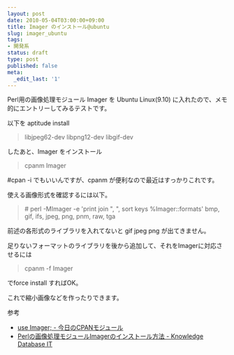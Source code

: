 ```yaml
---
layout: post
date: 2010-05-04T03:00:00+09:00
title: Imager のインストール@ubuntu
slug: imager_ubuntu
tags:
- 開発系
status: draft
type: post
published: false
meta:
  _edit_last: '1'
---
```

Perl用の画像処理モジュール Imager を Ubuntu Linux(9.10) に入れたので、メモ的にエントリーしてみるテストです。

以下を aptitude install

<blockquote>libjpeg62-dev libpng12-dev libgif-dev</blockquote>
したあと、Imager をインストール
<blockquote>cpanm Imager</blockquote>

#cpan -i でもいいんですが、cpanm が便利なので最近はすっかりこれです。

使える画像形式を確認するには以下。

<blockquote># perl -MImager -e 'print join ", ", sort keys %Imager::formats'
bmp, gif, ifs, jpeg, png, pnm, raw, tga</blockquote>

前述の各形式のライブラリを入れてないと gif jpeg png が出てきません。

足りないフォーマットのライブラリを後から追加して、それをImagerに対応させるには

<blockquote>cpanm -f Imager</blockquote>

でforce install すればOK。

これで縮小画像などを作ったりできます。

参考

- <a href="http://e8y.net/mag/012-imager/">use Imager; - 今日のCPANモジュール</a>
- <a href="http://it.kndb.jp/entry/show/id/2572">Perlの画像処理モジュールImagerのインストール方法 - Knowledge Database IT</a>
